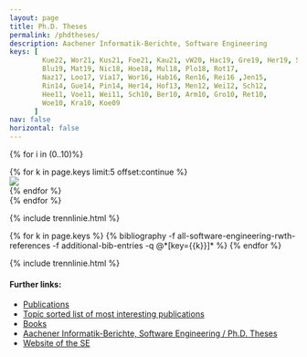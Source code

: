```yaml
---
layout: page
title: Ph.D. Theses
permalink: /phdtheses/
description: Aachener Informatik-Berichte, Software Engineering
keys: [
        Kue22, Wor21, Kus21, Foe21, Kau21, vW20, Hac19, Gre19, Her19, Sch19,
        Blu19, Mat19, Nic18, Hoe18, Mul18, Plo18, Rot17,
        Naz17, Loo17, Via17, Wor16, Hab16, Ren16, Rei16 ,Jen15,
        Rin14, Gue14, Pin14, Her14, Hof13, Men12, Wei12, Sch12, 
        Hee11, Voe11, Wei11, Sch10, Ber10, Arm10, Gro10, Ret10,
        Woe10, Kra10, Koe09
      ]
nav: false
horizontal: false
---
```

{% for i in (0..10)%}
  <div class="row mt-3">
    {% for k in page.keys limit:5 offset:continue %}
      <div class="col-sm mt-3 mt-md-0">
        <cite>
          <a href="#{{k}}"><img class="cover" src="/assets/img/covers/{{k}}.png"></a>
        </cite>
      </div>
    {% endfor %}
  </div>
{% endfor %}

{% include trennlinie.html %}

<div class="publications">
  {% for k in page.keys %}
    {% bibliography -f all-software-engineering-rwth-references -f additional-bib-entries -q @*[key={{k}}]* %}
  {% endfor %}
</div>


{% include trennlinie.html %}

#### Further links:

- [Publications](/publications)
- [Topic sorted list of most interesting publications](/research)
- [Books](/books)
- [Aachener Informatik-Berichte, Software Engineering / Ph.D. Theses](/phdtheses)
- [Website of the SE](https://www.se-rwth.de)

